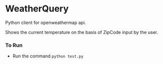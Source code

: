 # WeatherQuery
Python client for openweathermap api.

Shows the current temperature on the basis of ZipCode input by the user.

### To Run
- Run the command `python test.py`
